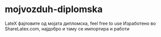 # mojvozduh-diplomska
LateX фајловите од мојата дипломска, feel free to use
Изработено во ShareLatex.com, најдобро и таму се импортира и работи